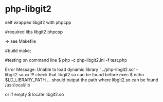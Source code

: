 # php-libgit2
self wrapped libgit2 with phpcpp

#required libs
libgit2
phpcpp

-> see Makefile


#build
make;

#testing on command line
$ php -c php-libgit2.ini -f test.php

Error Message: Unable to load dynamic library '.../php-libgit2.so' - libgit2.so.xx
!!! check that libgit2.so can be found before exec
$ echo $LD_LIBRARY_PATH
... should output the path where libgit2.so can be found
/usr/local/lib

or if empty
$ locate libgit2.so
